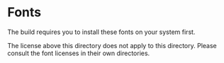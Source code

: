 # Fonts

The build requires you to install these fonts on your system first.

The license above this directory does not apply to this directory. Please consult the font licenses in their own directories.
